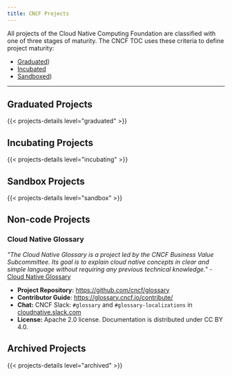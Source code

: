 ```yaml
---
title: CNCF Projects
---
```


All projects of the Cloud Native Computing Foundation are classified with one of three stages of maturity. The CNCF TOC uses these criteria to define project maturity: 

-	[Graduated](https://github.com/cncf/toc/blob/main/.github/ISSUE_TEMPLATE/template-graduation-application.md))
-	[Incubated](https://github.com/cncf/toc/blob/main/.github/ISSUE_TEMPLATE/template-incubation-application.md)
-	[Sandboxed](https://github.com/cncf/sandbox))

---

Graduated Projects
------------------

{{< projects-details level="graduated" >}}


Incubating Projects
-------------------

{{< projects-details level="incubating" >}}

Sandbox Projects
-------------------

{{< projects-details level="sandbox" >}}


Non-code Projects
------------------

### Cloud Native Glossary

 *"The Cloud Native Glossary is a project led by the CNCF Business Value Subcommittee. Its goal is to explain cloud native concepts in clear and simple language without requiring any previous technical knowledge."* - [Cloud Native Glossary](https://glossary.cncf.io/)

 -   **Project Repository:** https://github.com/cncf/glossary
 -   **Contributor Guide**: https://glossary.cncf.io/contribute/
 -   **Chat:** CNCF Slack: `#glossary` and `#glossary-localizations` in [cloudnative.slack.com](https://cloud-native.slack.com/)
 -   **License:** Apache 2.0 license. Documentation is distributed under CC BY 4.0.

Archived Projects
-----------------

{{< projects-details level="archived" >}}
